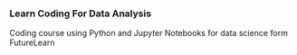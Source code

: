 ### Learn Coding For Data Analysis

Coding course using Python and Jupyter Notebooks for data science form
FutureLearn
